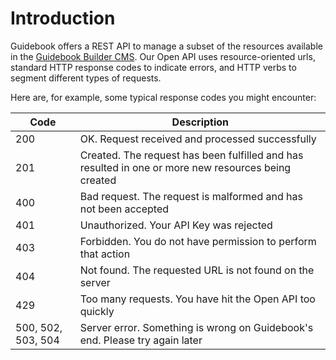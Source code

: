 # Introduction

Guidebook offers a REST API to manage a subset of the resources available in the [Guidebook Builder CMS](https://builder.guidebook.com). Our Open API uses resource-oriented urls, standard HTTP response codes to indicate errors, and HTTP verbs to segment different types of requests.

Here are, for example, some typical response codes you might encounter:

Code                  | Description
---------             | --------  
200                   | OK. Request received and processed successfully
201                   | Created. The request has been fulfilled and has resulted in one or more new resources being created
400                   | Bad request. The request is malformed and has not been accepted
401                   | Unauthorized. Your API Key was rejected
403                   | Forbidden. You do not have permission to perform that action
404                   | Not found. The requested URL is not found on the server
429                   | Too many requests. You have hit the Open API too quickly
500, 502, 503, 504    | Server error. Something is wrong on Guidebook's end. Please try again later
